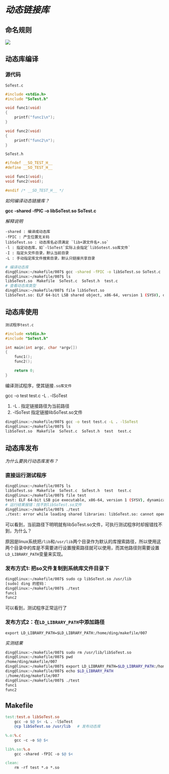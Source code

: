 # *动态链接库*

## 命名规则

![](https://ding-aliyun.oss-cn-shenzhen.aliyuncs.com/s3c2440/5.5_shared_lib.png)

## 动态库编译

### 源代码

`SoTest.c`

```c
#include <stdio.h>
#include "SoTest.h"

void func1(void)
{
    printf("func1\n");
}

void func2(void)
{
    printf("func2\n");
}
```

`SoTest.h`

```c
#ifndef __SO_TEST_H__
#define __SO_TEST_H__

void func1(void);
void func2(void);

#endif /* __SO_TEST_H__ */
```

*如何编译动态链接库？*

**gcc -shared -fPIC -o libSoTest.so SoTest.c**

*解释说明*

```
-shared : 编译成动态库
-fPIC : 产生位置无关码
libSoTest.so : 动态库名必须满足 `lib+源文件名+.so`
-l : 指定动态库，如`-lSoTest`实际上会指定`libSotest.so库文件`
-I : 指定头文件目录，默认当前目录
-L : 手动指定库文件搜索目录，默认只链接共享目录
```

```sh
# 编译动态库
ding@linux:~/makefile/007$ gcc -shared -fPIC -o libSoTest.so SoTest.c 
ding@linux:~/makefile/007$ ls
libSoTest.so  Makefile  SoTest.c  SoTest.h  test.c
# 查看动态库类型
ding@linux:~/makefile/007$ file libSoTest.so 
libSoTest.so: ELF 64-bit LSB shared object, x86-64, version 1 (SYSV), dynamically linked, BuildID[sha1]=f10b487ef3969a3f90fd3b8201bb382f988abca0, not stripped
```

## 动态库使用

`测试程序test.c`

```c
#include <stdio.h>
#include "SoTest.h"

int main(int argc, char *argv[])
{
    func1();
    func2();

    return 0;
}
```

编译测试程序，使其链接`.so库文件`

gcc -o test test.c -L . -lSoTest

1. -L .   指定链接路径为当前路径
2. -lSoTest  指定链接libSoTest.so文件

```sh
ding@linux:~/makefile/007$ gcc -o test test.c -L . -lSoTest
ding@linux:~/makefile/007$ ls
libSoTest.so  Makefile  SoTest.c  SoTest.h  test  test.c
```

## 动态库发布

*为什么要执行动态库发布？*

### 直接运行测试程序

```sh
ding@linux:~/makefile/007$ ls
libSoTest.so  Makefile  SoTest.c  SoTest.h  test  test.c
ding@linux:~/makefile/007$ file test
test: ELF 64-bit LSB pie executable, x86-64, version 1 (SYSV), dynamically linked, interpreter /lib64/ld-linux-x86-64.so.2, BuildID[sha1]=bc92281abae2f43ce119ac4cd56e7f271a8a87e5, for GNU/Linux 3.2.0, not stripped
# 运行结果报错：找不到libSoTest.so文件
ding@linux:~/makefile/007$ ./test 
./test: error while loading shared libraries: libSoTest.so: cannot open shared object file: No such file or directory
```

可以看到，当前路径下明明就有libSoTest.so文件，可执行测试程序时却报错找不到，为什么？

原因是linux系统把`/lib`和`/usr/lib`两个目录作为默认的库搜索路径，所以使用这两个目录中的库是不需要进行设置搜索路径就可以使用，而其他路径则需要设置`LD_LIBRARY_PATH`变量来实现。

### 发布方式1: 把so文件复制到系统库文件目录下

```sh
ding@linux:~/makefile/007$ sudo cp libSoTest.so /usr/lib
[sudo] ding 的密码： 
ding@linux:~/makefile/007$ ./test 
func1
func2
```

可以看到，测试程序正常运行了

### 发布方式2：在`LD_LIBRARY_PATH`中添加路径

`export LD_LIBRARY_PATH=$LD_LIBRARY_PATH:/home/ding/makefile/007`

*实测结果*

```sh
ding@linux:~/makefile/007$ sudo rm /usr/lib/libSoTest.so 
ding@linux:~/makefile/007$ pwd
/home/ding/makefile/007
ding@linux:~/makefile/007$ export LD_LIBRARY_PATH=$LD_LIBRARY_PATH:/home/ding/makefile/007
ding@linux:~/makefile/007$ echo $LD_LIBRARY_PATH
:/home/ding/makefile/007
ding@linux:~/makefile/007$ ./test 
func1
func2
```

## Makefile

```mk
test:test.o libSoTest.so
	gcc -o $@ $< -L . -lSoTest
	@cp libSoTest.so /usr/lib	# 发布动态库

%.o:%.c
	gcc -c -o $@ $<

lib%.so:%.o
	gcc -shared -fPIC -o $@ $<

clean:
	rm -rf test *.o *.so
```